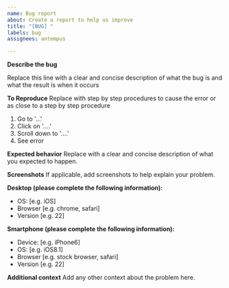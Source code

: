 ```yaml
---
name: Bug report
about: Create a report to help us improve
title: "[BUG] "
labels: bug
assignees: antempus

---
```


**Describe the bug**

Replace this line with a clear and concise description of what the bug is and what the result is when it occurs

**To Reproduce**
Replace with step by step procedures to cause the error or as close to a step by step procedure
1. Go to '...'
2. Click on '....'
3. Scroll down to '....'
4. See error

**Expected behavior**
Replace with a clear and concise description of what you expected to happen.

**Screenshots**
If applicable, add screenshots to help explain your problem.

**Desktop (please complete the following information):**
 - OS: [e.g. iOS]
 - Browser [e.g. chrome, safari]
 - Version [e.g. 22]

**Smartphone (please complete the following information):**
 - Device: [e.g. iPhone6]
 - OS: [e.g. iOS8.1]
 - Browser [e.g. stock browser, safari]
 - Version [e.g. 22]

**Additional context**
Add any other context about the problem here.
